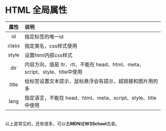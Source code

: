 # HTML 全局属性

|属性|说明|
|:---:|:---|
|id|指定标签的唯一id|
|class|指定类名，css样式使用|
|style|设置html内部css样式|
|dir |内容方向，值是 ltr、rtl，不能在 head、html、meta、script、style、title中使用|
|title|给标签设置文本提示，鼠标悬浮会有提示，超链接和图片用的多|
|lang|指定语言，不能在 head、html、meta、script、style、title中使用|

\
以上是常见的，还有很多，可以去**MDN**或**W3School**去查。
